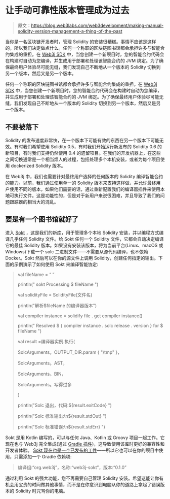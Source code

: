 # 让手动可靠性版本管理成为过去

> 原文：<https://blog.web3labs.com/web3development/making-manual-solidity-version-management-a-thing-of-the-past>

当你是一名区块链开发者时，管理 Solidity 的安装很糟糕。事情不应该是这样的，所以我们决定做点什么。任何一个称职的区块链图书馆都会承担许多与智能合约集成的重担。在 [Web3j SDK](https://www.web3labs.com/web3j) 中，当您创建一个新项目时，您的智能合约代码会在构建时自动为您编译，并生成用于部署和处理该智能合约的 JVM 绑定。为了确保最终用户体验尽可能无缝，我们发现自己不断地从一个版本的 Solidity 切换到另一个版本，然后又是另一个版本。

任何一个称职的区块链图书馆都会承担许多与智能合约集成的重担。在 [Web3j SDK](https://www.web3labs.com/web3j) 中，当您创建一个新项目时，您的智能合约代码会在构建时自动为您编译，并生成用于部署和处理该智能合约的 JVM 绑定。为了确保最终用户体验尽可能无缝，我们发现自己不断地从一个版本的 Solidity 切换到另一个版本，然后又是另一个版本。

## 不要被落下

Solidity 的发布速度非常快，在一个版本下可能有效的东西在另一个版本下可能无效。有时我们希望使用 Solidity 0.5，有时我们开始运行新发布的 Solidity 0.6 的新项目，有时我们支持仍然使用 0.4 的遗留项目。在我们的开发机器上，在这些之间切换通常是一个相当烦人的过程，包括处理多个本机安装，或者为每个项目使用 dockerized Solidity 版本。

在 Web3j 中，我们也需要针对最终用户选择的任何版本的 Solidity 编译智能合约的能力。以前，我们通过使用单一的 Solidity 版本来支持这样做，并允许最终用户使用不同的版本，如果他们需要的话，通过重新配置我们的编译器插件来使用本地可执行文件。这是功能性的，但是对于新用户来说很困难，并且导致了我们的问题跟踪器的相当大的混乱。

## 要是有一个图书馆就好了

进入 [Sokt](https://github.com/web3j/web3j-sokt) ，这是我们的新库，用于管理多个本地 Solidity 安装，并以编程方式编译几乎任何 Solidity 文件。给 Sokt 任何一个 Solidity 文件，它都会自动决定编译它的最佳 Solidity 版本。如果没有安装该版本，将为当前平台(Linux、macOS 或 Windows)下载一个 solc 二进制文件——不需要从源代码编译，也不依赖 Docker。Sokt 然后可以在你的源文件上调用 Solidity，创建任何指定的输出。下面的示例演示了如何使用 Sokt 来编译智能协定:

> val fileName = “ <path to="" your="" solidity="" file="">”</path>
> 
> println(" sokt Processing $ fileName ")
> 
> val solidityFile = SolidityFile(文件名)
> 
> println("解析$fileName 的编译器版本")
> 
> val compiler instance = solidify file . get compiler instance()
> 
> println(" Resolved $ { compiler instance . solc release . version } for $ fileName ")
> 
> val result =编译器实例.执行(
> 
> SolcArguments。OUTPUT_DIR.param { "/tmp" }，
> 
> SolcArguments。AST，
> 
> SolcArguments。BIN，
> 
> SolcArguments。写得过多
> 
> )
> 
> println("Solc 退出，代码:${result.exitCode} ")
> 
> println("Solc 标准输出:\n${result.stdOut} ")
> 
> println("Solc 标准错误:\n${result.stdErr} ")

Sokt 是用 Kotlin 编写的，可以与任何 Java、Kotlin 或 Groovy 项目一起工作。它现在也与 Web3j 完全集成(通过 [Gradle 插件](https://github.com/web3j/solidity-gradle-plugin))，这导致使用该库时更好的兼容性和开发者体验。 [Sokt 现在也是一个已发布的工件](https://mvnrepository.com/artifact/org.web3j/web3j-sokt/0.1.0)——所以它也可以在你的项目中使用，只需添加一个 Gradle 依赖项:

> 编译组:“org.web3j”，名称:“web3j-sokt”，版本:“0.1.0”

通过利用 Sokt 的强大功能，您不再需要自己管理 Solidity 安装。希望这能让你有机会用宝贵的时间做其他事情，而不是在你意识到电脑从你的道路上拿起了错误版本的 Solidity 时咒骂你的电脑。